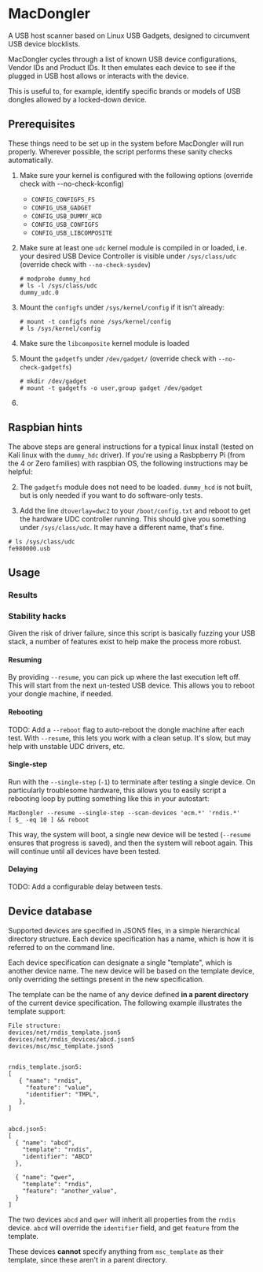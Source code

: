 # MacDongler
A USB host scanner based on Linux USB Gadgets, designed to circumvent USB device blocklists.

MacDongler cycles through a list of known USB device configurations, Vendor IDs and Product IDs. It then emulates each device to see if the plugged in USB host allows or interacts with the device.

This is useful to, for example, identify specific brands or models of USB dongles allowed by a locked-down device.


## Prerequisites

These things need to be set up in the system before MacDongler will run properly. Wherever possible, the script performs these sanity checks automatically.

 1. Make sure your kernel is configured with the following options (override check with --no-check-kconfig)
    - `CONFIG_CONFIGFS_FS`
    - `CONFIG_USB_GADGET`
    - `CONFIG_USB_DUMMY_HCD`
    - `CONFIG_USB_CONFIGFS`
    - `CONFIG_USB_LIBCOMPOSITE`

 2. Make sure at least one `udc` kernel module is compiled in or loaded, i.e.
    your desired USB Device Controller is visible under `/sys/class/udc` (override check with `--no-check-sysdev`)
    ```
    # modprobe dummy_hcd
    # ls -l /sys/class/udc
    dummy_udc.0
    ```

 3. Mount the `configfs` under `/sys/kernel/config` if it isn't already:
    ```
    # mount -t configfs none /sys/kernel/config
    # ls /sys/kernel/config
    ```

 4. Make sure the `libcomposite` kernel module is loaded

 5. Mount the `gadgetfs` under `/dev/gadget/` (override check with `--no-check-gadgetfs`)
    ```
    # mkdir /dev/gadget
    # mount -t gadgetfs -o user,group gadget /dev/gadget
    ```

 6. 


## Raspbian hints

The above steps are general instructions for a typical linux install (tested on Kali linux with the `dummy_hdc` driver). If you're using a Rasbpberry Pi (from the 4 or Zero families) with raspbian OS, the following instructions may be helpful:

 2. The `gadgetfs` module does not need to be loaded. `dummy_hcd` is not built, but is only needed if you want to do software-only tests.

 2. Add the line `dtoverlay=dwc2` to your `/boot/config.txt` and reboot to get the hardware UDC controller running.
  This should give you something under `/sys/class/udc`. It may have a different name, that's fine.
  ```
  # ls /sys/class/udc
  fe980000.usb
  ```


## Usage

### Results


### Stability hacks
Given the risk of driver failure, since this script is basically fuzzing your USB stack, a number of features exist to help make the process more robust.

#### Resuming
By providing `--resume`, you can pick up where the last execution left off. This will start from the next un-tested USB device. This allows you to reboot your dongle machine, if needed.

#### Rebooting
TODO: Add a `--reboot` flag to auto-reboot the dongle machine after each test. With `--resume`, this lets you work with a clean setup. It's slow, but may help with unstable UDC drivers, etc.

#### Single-step
Run with the `--single-step` (`-1`) to terminate after testing a single device. On particularly troublesome hardware, this allows you to easily script a rebooting loop by putting something like this in your autostart:

```
MacDongler --resume --single-step --scan-devices 'ecm.*' 'rndis.*'
[ $_ -eq 10 ] && reboot
```

This way, the system will boot, a single new device will be tested (`--resume` ensures that progress is saved), and then the system will reboot again. This will continue until all devices have been tested.

#### Delaying
TODO: Add a configurable delay between tests.



## Device database
Supported devices are specified in JSON5 files, in a simple hierarchical directory structure. Each device specification has a name, which is how it is referred to on the command line.

Each device specification can designate a single "template", which is another device name. The new device will be based on the template device, only overriding the settings present in the new specification.

The template can be the name of any device defined __in a parent directory__ of the current device specification. The following example illustrates the template support:

```
File structure:
devices/net/rndis_template.json5
devices/net/rndis_devices/abcd.json5
devices/msc/msc_template.json5


rndis_template.json5:
[
   { "name": "rndis",
     "feature": "value",
     "identifier": "TMPL",
   },
]


abcd.json5:
[
  { "name": "abcd",
    "template": "rndis",
    "identifier": "ABCD"
  },

  { "name": "qwer",
    "template": "rndis",
    "feature": "another_value",
  }
]

```


The two devices `abcd` and `qwer` will inherit all properties from the `rndis` device. `abcd` will override the `identifier` field, and get `feature` from the template.

These devices **cannot** specify anything from `msc_template` as their template, since these aren't in a parent directory.

